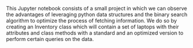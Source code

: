 This Jupyter notebook consists of a small project in which we can observe the advantages of leveraging python data structures and the binary search algorithm to optimize the process of fetching information. We do so by creating an Inventory class which will contain a set of laptops with their attributes and class methods with a standard and an optimized version to perform certain queries on the data.
